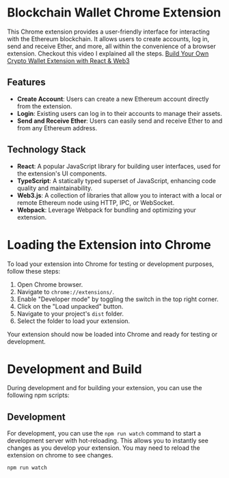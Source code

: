 # Blockchain Wallet Chrome Extension

This Chrome extension provides a user-friendly interface for interacting with the Ethereum blockchain. It allows users to create accounts, log in, send and receive Ether, and more, all within the convenience of a browser extension.
Checkout this video I explained all the steps.
[Build Your Own Crypto Wallet Extension with React & Web3](https://youtu.be/ZrfjZb9bLp4)
## Features

- **Create Account**: Users can create a new Ethereum account directly from the extension.
- **Login**: Existing users can log in to their accounts to manage their assets.
- **Send and Receive Ether**: Users can easily send and receive Ether to and from any Ethereum address.

## Technology Stack

- **React**: A popular JavaScript library for building user interfaces, used for the extension's UI components.
- **TypeScript**: A statically typed superset of JavaScript, enhancing code quality and maintainability.
- **Web3.js**: A collection of libraries that allow you to interact with a local or remote Ethereum node using HTTP, IPC, or WebSocket.
- **Webpack**: Leverage Webpack for bundling and optimizing your extension.

# Loading the Extension into Chrome

To load your extension into Chrome for testing or development purposes, follow these steps:

1. Open Chrome browser.
2. Navigate to `chrome://extensions/`.
3. Enable "Developer mode" by toggling the switch in the top right corner.
4. Click on the "Load unpacked" button.
5. Navigate to your project's `dist` folder.
6. Select the folder to load your extension.

Your extension should now be loaded into Chrome and ready for testing or development.

# Development and Build

During development and for building your extension, you can use the following npm scripts:

## Development

For development, you can use the `npm run watch` command to start a development server with hot-reloading. This allows you to instantly see changes as you develop your extension. You may need to reload the extension on chrome to see changes.

```bash
npm run watch
```
